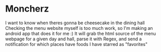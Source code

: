 # Moncherz
I want to know when theres gonna be cheesecake in the dining hall
Checking the menu website myself is too much work, so I'm making an android app that does it for me :)
It will grab the html source of the menu webpage for a given day and hall, parse it with Regex, and send a notification for which places have foods I have starred as "favorites"
